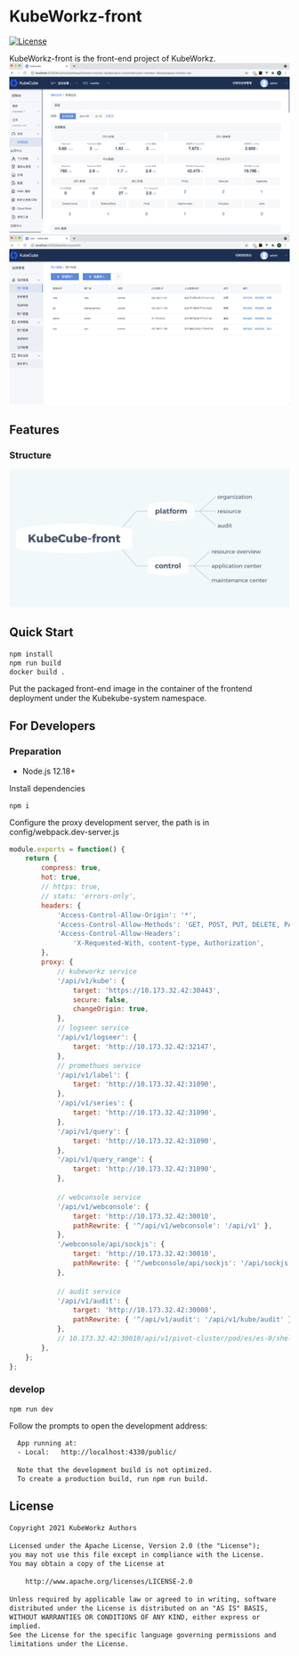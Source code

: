 # KubeWorkz-front

[![License](http://img.shields.io/badge/license-apache%20v2-blue.svg)](https://github.com/saashqdev/kubeworkz/blob/main/LICENSE)

KubeWorkz-front is the front-end project of KubeWorkz.
![control](./assets/control.png)
![platform](./assets/platform.png)
## Features
### Structure
![mind](./assets/mind.png)


## Quick Start
``` shell
npm install
npm run build
docker build .
```
Put the packaged front-end image in the container of the frontend deployment under the Kubekube-system namespace.

## For Developers
### Preparation 
+ Node.js 12.18+

Install dependencies

``` shell
npm i 
```

Configure the proxy development server, the path is in config/webpack.dev-server.js

``` javascript
module.exports = function() {
    return {
        compress: true,
        hot: true,
        // https: true,
        // stats: 'errors-only',
        headers: {
            'Access-Control-Allow-Origin': '*',
            'Access-Control-Allow-Methods': 'GET, POST, PUT, DELETE, PATCH, OPTIONS',
            'Access-Control-Allow-Headers':
                'X-Requested-With, content-type, Authorization',
        },
        proxy: {
            // kubeworkz service
            '/api/v1/kube': {
                target: 'https://10.173.32.42:30443',
                secure: false,
                changeOrigin: true,
            },
            // logseer service
            '/api/v1/logseer': {
                target: 'http://10.173.32.42:32147',
            },
            // promethues service
            '/api/v1/label': {
                target: 'http://10.173.32.42:31090',
            },
            '/api/v1/series': {
                target: 'http://10.173.32.42:31090',
            },
            '/api/v1/query': {
                target: 'http://10.173.32.42:31090',
            },
            '/api/v1/query_range': {
                target: 'http://10.173.32.42:31090',
            },

            // webconsole service
            '/api/v1/webconsole': {
                target: 'http://10.173.32.42:30010',
                pathRewrite: { '^/api/v1/webconsole': '/api/v1' },
            },
            '/webconsole/api/sockjs': {
                target: 'http://10.173.32.42:30010',
                pathRewrite: { '^/webconsole/api/sockjs': '/api/sockjs' },
            },

            // audit service
            '/api/v1/audit': {
                target: 'http://10.173.32.42:30008',
                pathRewrite: { '^/api/v1/audit': '/api/v1/kube/audit' },
            },
            // 10.173.32.42:30010/api/v1/pivot-cluster/pod/es/es-0/shell/wb-test-nginx
        },
    };
};
```

### develop
``` shell
npm run dev 
```

Follow the prompts to open the development address:
``` shell
  App running at:
  - Local:   http://localhost:4330/public/

  Note that the development build is not optimized.
  To create a production build, run npm run build.

```

## License

```
Copyright 2021 KubeWorkz Authors

Licensed under the Apache License, Version 2.0 (the "License");
you may not use this file except in compliance with the License.
You may obtain a copy of the License at

    http://www.apache.org/licenses/LICENSE-2.0

Unless required by applicable law or agreed to in writing, software
distributed under the License is distributed on an "AS IS" BASIS,
WITHOUT WARRANTIES OR CONDITIONS OF ANY KIND, either express or implied.
See the License for the specific language governing permissions and
limitations under the License.
```